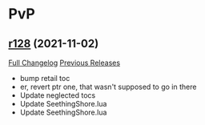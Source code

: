 # <DBM> PvP

## [r128](https://github.com/DeadlyBossMods/DBM-PvP/tree/r128) (2021-11-02)
[Full Changelog](https://github.com/DeadlyBossMods/DBM-PvP/compare/r127...r128) [Previous Releases](https://github.com/DeadlyBossMods/DBM-PvP/releases)

- bump retail toc  
- er, revert ptr one, that wasn't supposed to go in there  
- Update neglected tocs  
- Update SeethingShore.lua  
- Update SeethingShore.lua  
